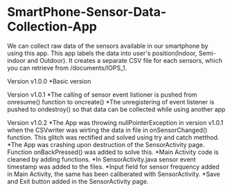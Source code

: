 # SmartPhone-Sensor-Data-Collection-App
We can collect raw data of the sensors available in our smartphone by using this app.
This app labels the data into user's position(Indoor, Semi-indoor and Outdoor).
It creates a separate CSV file for each sensors, which you can retrieve from /documents/IOPS_1.

Version v1.0.0
*Basic version

Version v1.0.1
*The calling of sensor event listioner is pushed from onresume() function to oncreate()
*The unregistering of event listener is pushed to ondestroy() so that data can be collected while using another app

Version v1.0.2
*The App was throwing nullPointerException in version v1.0.1 when the CSVwriter was wirting the data in file in onSensorChanged() function. This glitch was rectified and solved using try and catch metthod.
*The App was crashing upon destruction of the SensorActivity page. Function onBackPressed() was added to solve this.
*Main Activity code is cleaned by adding functions.
*In SensorActivity.java sensor event timestamp was added to the files.
*Input field for sensor frequency added in Main Activity, the same has been caliberated with SensorActivity.
*Save and Exit button added in the SensorActivity page.
